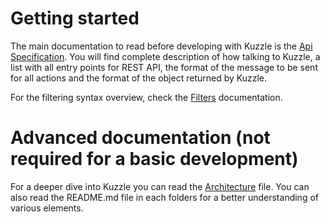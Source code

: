 # Getting started

The main documentation to read before developing with Kuzzle is the [Api Specification](api-specification.md). You will find complete description of how talking to Kuzzle, a list with all entry points for REST API, the format of the message to be sent for all actions and the format of the object returned by Kuzzle.

For the filtering syntax overview, check the [Filters](filters.md) documentation.

# Advanced documentation (not required for a basic development)

For a deeper dive into Kuzzle  you can read the [Architecture](architecture.md) file.
You can also read the README.md file in each folders for a better understanding of various elements.